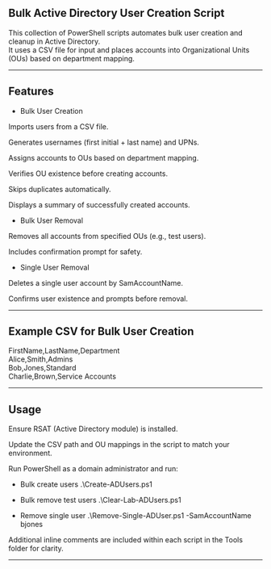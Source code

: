 ## Bulk Active Directory User Creation Script

This collection of PowerShell scripts automates bulk user creation and cleanup in Active Directory.   
It uses a CSV file for input and places accounts into Organizational Units (OUs) based on department mapping.

---

## Features

- Bulk User Creation

Imports users from a CSV file.

Generates usernames (first initial + last name) and UPNs.

Assigns accounts to OUs based on department mapping.

Verifies OU existence before creating accounts.

Skips duplicates automatically.

Displays a summary of successfully created accounts.

- Bulk User Removal

Removes all accounts from specified OUs (e.g., test users).

Includes confirmation prompt for safety.

- Single User Removal

Deletes a single user account by SamAccountName.

Confirms user existence and prompts before removal.

---

## Example CSV for Bulk User Creation

FirstName,LastName,Department  
Alice,Smith,Admins  
Bob,Jones,Standard  
Charlie,Brown,Service Accounts  

---

## Usage

Ensure RSAT (Active Directory module) is installed.

Update the CSV path and OU mappings in the script to match your environment.

Run PowerShell as a domain administrator and run:

- Bulk create users
.\Create-ADUsers.ps1

- Bulk remove test users
.\Clear-Lab-ADUsers.ps1

- Remove single user
.\Remove-Single-ADUser.ps1 -SamAccountName bjones

Additional inline comments are included within each script in the Tools folder for clarity.

---
